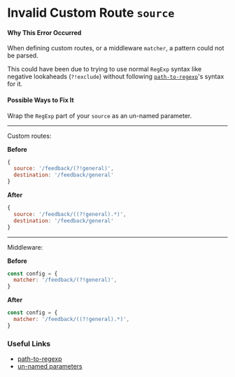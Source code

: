# Invalid Custom Route `source`

#### Why This Error Occurred

When defining custom routes, or a middleware `matcher`, a pattern could not be parsed.

This could have been due to trying to use normal `RegExp` syntax like negative lookaheads (`?!exclude`) without following [`path-to-regexp`](https://github.com/pillarjs/path-to-regexp)'s syntax for it.

#### Possible Ways to Fix It

Wrap the `RegExp` part of your `source` as an un-named parameter.

---

Custom routes:

**Before**

```js
{
  source: '/feedback/(?!general)',
  destination: '/feedback/general'
}
```

**After**

```js
{
  source: '/feedback/((?!general).*)',
  destination: '/feedback/general'
}
```

---

Middleware:

**Before**

```js
const config = {
  matcher: '/feedback/(?!general)',
}
```

**After**

```js
const config = {
  matcher: '/feedback/((?!general).*)',
}
```

### Useful Links

- [path-to-regexp](https://github.com/pillarjs/path-to-regexp)
- [un-named parameters](https://github.com/pillarjs/path-to-regexp#unnamed-parameters)
